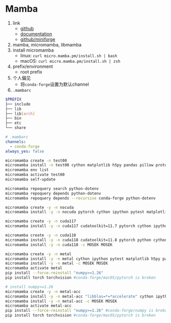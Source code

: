 # Mamba

1. link
   * [github](https://github.com/mamba-org/mamba)
   * [documentation](https://mamba.readthedocs.io/en/latest/)
   * [github/miniforge](https://github.com/conda-forge/miniforge#mambaforge)
2. mamba, micromamba, libmamba
3. install micromamba
   * linux: `curl micro.mamba.pm/install.sh | bash`
   * macOS: `curl micro.mamba.pm/install.sh | zsh`
4. prefix/environment
   * root prefix
5. 个人偏见
   * 将`conda-forge`设置为默认channel
6. `.mambarc`

```bash
$PREFIX
├── include
├── lib
├── lib[arch]
├── bin
├── etc
└── share
```

```yaml
# .mambarc
channels:
  - conda-forge
always_yes: false
```

```bash
micromamba create -n test00
micromamba install -n test00 cython matplotlib h5py pandas pillow protobuf scipy requests tqdm flask ipython openai python-dotenv
micromamba env list
micromamba activate test00
micromamba self-update

micromamba repoquery search python-dotenv
micromamba repoquery depends python-dotenv
micromamba repoquery depends --recursive conda-forge python-dotenv

micromamba create -y -n nocuda
micromamba install -y -n nocuda pytorch cython ipython pytest matplotlib h5py pandas pillow protobuf scipy requests tqdm lxml opt_einsum

micromamba create -y -n cuda117
micromamba install -y -n cuda117 cudatoolkit=11.7 pytorch cython ipython pytest matplotlib h5py pandas pylint jupyterlab pillow protobuf scipy requests tqdm lxml opt_einsum cupy nccl

micromamba create -y -n cuda118
micromamba install -y -n cuda118 cudatoolkit=11.8 pytorch python cython ipython pytest matplotlib h5py pandas pylint jupyterlab pillow protobuf scipy requests tqdm lxml opt_einsum cupy nccl cvxpy pytest-xdist pytest-cov
micromamba install -y -n cuda118 -c MOSEK MOSEK

micromamba create -y -n metal
micromamba install -y -n metal cython ipython pytest matplotlib h5py pandas pylint jupyterlab pillow protobuf scipy requests tqdm lxml opt_einsum cvxpy scs pytest-xdist pytest-cov
micromamba install -y -n metal -c MOSEK MOSEK
micromamba activate metal
pip install --force-reinstall "numpy>=1.26"
pip install torch torchvision #conda-forge/macOS/pytorch is broken

# install numpy>=1.26
micromamba create -y -n metal-acc
micromamba install -y -n metal-acc "libblas=*=*accelerate" cython ipython pytest matplotlib h5py pandas pylint jupyterlab pillow protobuf scipy requests tqdm lxml opt_einsum cvxpy scs pytest-xdist pytest-cov
micromamba install -y -n metal-acc -c MOSEK MOSEK
micromamba activate metal-acc
pip install --force-reinstall "numpy>=1.26" #conda-forge/numpy is broken
pip install torch torchvision #conda-forge/macOS/pytorch is broken
```
